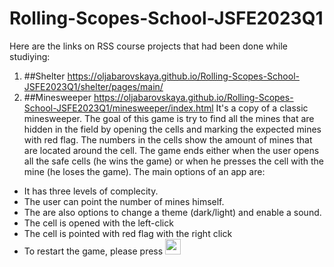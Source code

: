 # Rolling-Scopes-School-JSFE2023Q1

Here are the links on RSS course projects that had been done while studiying:
1. ##Shelter
  https://oljabarovskaya.github.io/Rolling-Scopes-School-JSFE2023Q1/shelter/pages/main/
2. ##Minesweeper
  https://oljabarovskaya.github.io/Rolling-Scopes-School-JSFE2023Q1/minesweeper/index.html
  It's a copy of a classic minesweeper. The goal of this game is try to find all the mines that are hidden in the field by opening the cells and marking the expected mines with red flag. The numbers in the cells show the amount of mines that are located around the cell. The game ends either when the user opens all the safe cells (he wins the game) or when he presses the cell with the mine (he loses the game).
The main options of an app are:
  - It has three levels of complecity.
  - The user can point the number of mines himself.
  - The are also options to change a theme (dark/light) and enable a sound.
  - The cell is opened with the left-click
  - The cell is pointed with red flag with the right click
  - To restart the game, please press <img width="25" height="25" alt="emoji" src="https://github.com/user-attachments/assets/95ed62ec-df2d-4722-99df-fc6bcf0bff35" />
 
    
